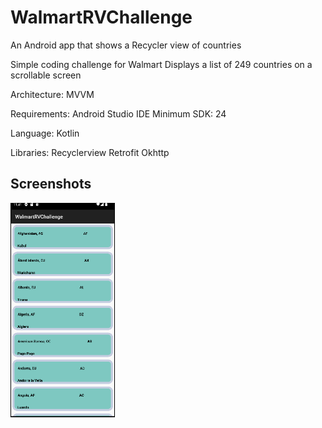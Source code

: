 # WalmartRVChallenge
An Android app that shows a Recycler view of countries


Simple coding challenge for Walmart
Displays a list of 249 countries on a scrollable screen

Architecture:
MVVM

Requirements:
Android Studio IDE
Minimum SDK: 24

Language:
Kotlin

Libraries:
Recyclerview
Retrofit
Okhttp
## Screenshots



 <img width="167" alt="light" src= "https://raw.githubusercontent.com/jnmii/WalmartRVChallenge/9af0fb2dda373512f702188715a33005f6db8850/app/src/main/res/drawable/Screenshot.png"> 
